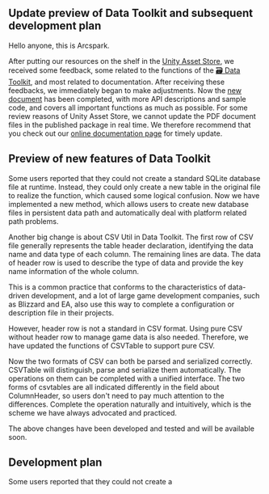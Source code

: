 ## Update preview of Data Toolkit and subsequent development plan

Hello anyone, this is Arcspark.

After putting our resources on the shelf in the [Unity Asset Store](https://assetstore.unity.com/publishers/69610), we received some feedback,
some related to the functions of the [🗃️ Data Toolkit](https://assetstore.unity.com/packages/slug/224909), and most related to documentation.
After receiving these feedbacks, we immediately began to make adjustments. 
Now the [new document](https://github.com/Arcspak/Tutorials/blob/main/Data_Toolkit/Data_Toolkit_Quick_Tutorial.pdf) has been completed,
with more API descriptions and sample code, and covers all important functions as much as possible.
For some review reasons of Unity Asset Store, we cannot update the PDF document files in the published package in real time.
We therefore recommend that you check out our [online documentation page](https://github.com/Arcspak/Tutorials) for timely update.

## Preview of new features of Data Toolkit
Some users reported that they could not create a standard SQLite database file at runtime.
Instead, they could only create a new table in the original file to realize the function, which caused some logical confusion.
Now we have implemented a new method, which allows users to create new database files in persistent data path and automatically deal with platform related path problems.

Another big change is about CSV Util in Data Toolkit.
The first row of CSV file generally represents the table header declaration, identifying the data name and data type of each column. The remaining lines are data.
The data of header row is used to describe the type of data and provide the key name information of the whole column.

This is a common practice that conforms to the characteristics of data-driven development, and a lot of large game development companies, such as Blizzard and EA, also use this way to complete a configuration or description file in their projects.

However, header row is not a standard in CSV format. Using pure CSV without header row to manage game data is also needed.
Therefore, we have updated the functions of CSVTable to support pure CSV.

Now the two formats of CSV can both be parsed and serialized correctly. CSVTable will distinguish, parse and serialize them automatically.
The operations on them can be completed with a unified interface.
The two forms of csvtables are all indicated differently in the field about ColumnHeader, so users don't need to pay much attention to the differences.
Complete the operation naturally and intuitively, which is the scheme we have always advocated and practiced.

The above changes have been developed and tested and will be available soon.

## Development plan
Some users reported that they could not create a
